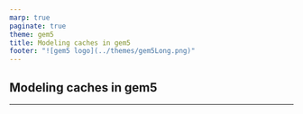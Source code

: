 ```yaml
---
marp: true
paginate: true
theme: gem5
title: Modeling caches in gem5
footer: "![gem5 logo](../themes/gem5Long.png)"
---
```


<!-- _class: title -->

## Modeling caches in gem5

---
